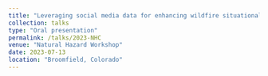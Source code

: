 ```yaml
---
title: "Leveraging social media data for enhancing wildfire situational awareness"
collection: talks
type: "Oral presentation"
permalink: /talks/2023-NHC
venue: "Natural Hazard Workshop"
date: 2023-07-13
location: "Broomfield, Colorado"
---
```



